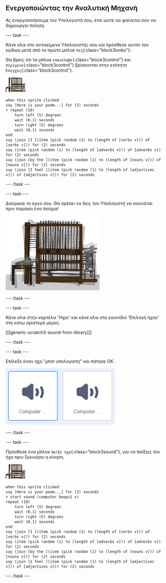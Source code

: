## Ενεργοποιώντας την Αναλυτική Μηχανή

Ας ενεργοποιήσουμε τον Υπολογιστή σου, έτσι ώστε να φαίνεται σαν να δημιουργεί ποίηση.

\--- task \---

Κάνε κλικ στο αντικείμενο Υπολογιστής σου και πρόσθεσε αυτόν τον κώδικα μετά από το πρώτο μπλοκ `πες`{:class="block3looks"}:

Θα βρεις ότι τα μπλοκ `επανέλαβε`{:class="block3control"} και `περίμενε`{:class="block3control"} βρίσκονται στην ενότητα `Έλεγχος`{:class="block3control"}.

![αντικείμενο υπολογιστή](images/computer-sprite.png)

```blocks3
when this sprite clicked
say [Here is your poem...] for (2) seconds
+ repeat (10)
    turn left (5) degrees
    wait (0.1) seconds
    turn right (5) degrees
    wait (0.1) seconds  
end
say (join [I ](item (pick random (1) to (length of [verbs v])) of [verbs v])) for (2) seconds
say (item (pick random (1) to (length of [adverbs v])) of [adverbs v]) for (2) seconds
say (join [by the ](item (pick random (1) to (length of [nouns v])) of [nouns v])) for (2) seconds
say (join [I feel ](item (pick random (1) to (length of [adjectives v])) of [adjectives v])) for (2) seconds
```

\--- /task \---

\--- task \---

Δοκίμασε το έργο σου. Θα πρέπει να δεις τον Υπολογιστή να κουνιέται πριν παράγει ένα ποίημα!

![αντικείμενο υπολογιστή που κινείται μπρος και πίσω](images/poetry-animate-test.png)

\--- /task \---

\--- task \---

Κάνε κλικ στην καρτέλα 'Ήχοι' και κάνε κλικ στο εικονίδιο 'Επιλογή ήχου' στο κάτω αριστερό μέρος.

[[[generic-scratch3-sound-from-library]]]

\--- /task \---

\--- task \---

Επίλεξε έναν ήχο "μπιπ υπολογιστή" και πάτησε ΟΚ.

![οι ήχοι μπιπ 1 και 2 υπολογιστή στη βιβλιοθήκη ήχων](images/poetry-beeps.png)

\--- /task \---

\--- task \---

Πρόσθεσε ένα μπλοκ `παίξε ήχο`{:class="block3sound"}, για να παίξεις τον ήχο πριν ξεκινήσει η κίνηση.

![αντικείμενο υπολογιστή](images/computer-sprite.png)

```blocks3
when this sprite clicked
say [Here is your poem...] for (2) seconds
+ start sound (computer beeps1 v)
repeat (10)
    turn left (5) degrees
    wait (0.1) seconds
    turn right (5) degrees
    wait (0.1) seconds  
end
say (join [I ](item (pick random (1) to (length of [verbs v])) of [verbs v])) for (2) seconds
say (item (pick random (1) to (length of [adverbs v])) of [adverbs v]) for (2) seconds
say (join [by the ](item (pick random (1) to (length of [nouns v])) of [nouns v])) for (2) seconds
say (join [I feel ](item (pick random (1) to (length of [adjectives v])) of [adjectives v])) for (2) seconds
```

\--- /task \---